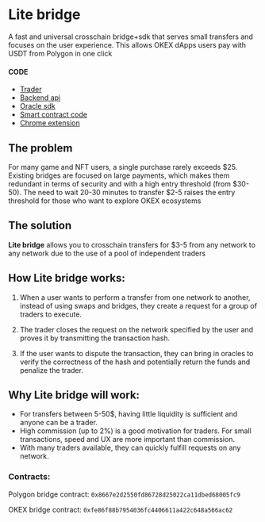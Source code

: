 # Lite bridge

A fast and universal crosschain bridge+sdk that serves small transfers and focuses on the user experience. This allows OKEX dApps users pay with USDT from Polygon in one click

#### CODE

- [Trader](https://github.com/pvolnov/okx-hackaton/tree/main/backend)
- [Backend api](https://github.com/pvolnov/okx-hackaton/tree/main/backend)
- [Oracle sdk](https://github.com/pvolnov/okx-hackaton/tree/main/backend/utils.py)
- [Smart contract code](https://github.com/pvolnov/okx-hackaton/tree/main/bridge-contract/contracts/LiteBridge.sol)
- [Chrome extension](https://github.com/pvolnov/okx-hackaton/tree/main/extension)


## The problem

For many game and NFT users, a single purchase rarely exceeds $25. Existing bridges are focused on large payments, which makes them redundant in terms of security and with a high entry threshold (from $30-50). The need to wait 20-30 minutes to transfer $2-5 raises the entry threshold for those who want to explore OKEX ecosystems


## The solution

**Lite bridge** allows you to crosschain transfers for $3-5 from any network to any network due to the use of a pool of independent traders

## How Lite bridge works:

1. When a user wants to perform a transfer from one network to another, instead of using swaps and bridges, they create a request for a group of traders to execute.

2. The trader closes the request on the network specified by the user and proves it by transmitting the transaction hash.

3. If the user wants to dispute the transaction, they can bring in oracles to verify the correctness of the hash and potentially return the funds and penalize the trader.

## Why Lite bridge will work:

- For transfers between 5-50$, having little liquidity is sufficient and anyone can be a trader.
- High commission (up to 2%) is a good motivation for traders. For small transactions, speed and UX are more important than commission.
- With many traders available, they can quickly fulfill requests on any network.

### Contracts:

Polygon bridge contract: `0x8667e2d2550fd86728d25022ca11dbed68005fc9`

OKEX bridge contract: `0xfe86f88b7954036fc4406611a422c648a566ac62`
